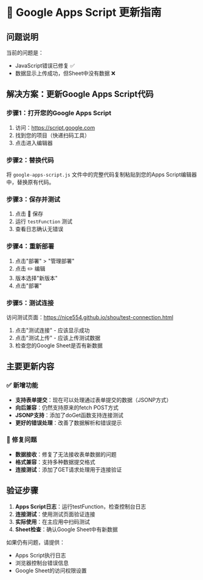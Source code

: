 # 🔧 Google Apps Script 更新指南

## 问题说明
当前的问题是：
- JavaScript错误已修复 ✅
- 数据显示上传成功，但Sheet中没有数据 ❌

## 解决方案：更新Google Apps Script代码

### 步骤1：打开您的Google Apps Script
1. 访问：https://script.google.com
2. 找到您的项目（快递扫码工具）
3. 点击进入编辑器

### 步骤2：替换代码
将 `google-apps-script.js` 文件中的完整代码复制粘贴到您的Apps Script编辑器中，替换原有代码。

### 步骤3：保存并测试
1. 点击 💾 保存
2. 运行 `testFunction` 测试
3. 查看日志确认无错误

### 步骤4：重新部署
1. 点击"部署" > "管理部署"
2. 点击 ✏️ 编辑
3. 版本选择"新版本"
4. 点击"部署"

### 步骤5：测试连接
访问测试页面：https://nice554.github.io/shou/test-connection.html
1. 点击"测试连接" - 应该显示成功
2. 点击"测试上传" - 应该上传测试数据
3. 检查您的Google Sheet是否有新数据

## 主要更新内容

### ✅ 新增功能
- **支持表单提交**：现在可以处理通过表单提交的数据（JSONP方式）
- **向后兼容**：仍然支持原来的fetch POST方式
- **JSONP支持**：添加了doGet函数支持连接测试
- **更好的错误处理**：改善了数据解析和错误提示

### 🔧 修复问题
- **数据接收**：修复了无法接收表单数据的问题
- **格式兼容**：支持多种数据提交格式
- **连接测试**：添加了GET请求处理用于连接验证

## 验证步骤
1. **Apps Script日志**：运行testFunction，检查控制台日志
2. **连接测试**：使用测试页面验证连接
3. **实际使用**：在主应用中扫码测试
4. **Sheet检查**：确认Google Sheet中有新数据

如果仍有问题，请提供：
- Apps Script执行日志
- 浏览器控制台错误信息
- Google Sheet的访问权限设置